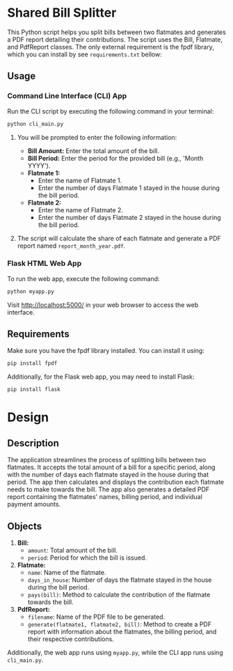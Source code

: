 # Shared Bill Splitter

This Python script helps you split bills between two flatmates and generates a PDF report detailing their contributions.
The script uses the Bill, Flatmate, and PdfReport classes.
The only external requirement is the fpdf library, which you can install by see `requirements.txt` bellow:

## Usage

### Command Line Interface (CLI) App

Run the CLI script by executing the following command in your terminal:

```bash
python cli_main.py
```

1. You will be prompted to enter the following information:

   - **Bill Amount:** Enter the total amount of the bill.
   - **Bill Period:** Enter the period for the provided bill (e.g., 'Month YYYY').
   - **Flatmate 1:**
       - Enter the name of Flatmate 1.
       - Enter the number of days Flatmate 1 stayed in the house during the bill period.
   - **Flatmate 2:**
       - Enter the name of Flatmate 2.
       - Enter the number of days Flatmate 2 stayed in the house during the bill period.

2. The script will calculate the share of each flatmate and generate a PDF report named `report_month_year.pdf`.

### Flask HTML Web App

To run the web app, execute the following command:

```bash
python myapp.py
```

Visit [http://localhost:5000/](http://localhost:5000/) in your web browser to access the web interface.

## Requirements

Make sure you have the fpdf library installed. You can install it using:

```bash
pip install fpdf
```

Additionally, for the Flask web app, you may need to install Flask:

```bash
pip install flask
```

# Design

## Description

The application streamlines the process of splitting bills between two flatmates. It accepts the total amount of a bill for a specific period, along with the number of days each flatmate stayed in the house during that period. The app then calculates and displays the contribution each flatmate needs to make towards the bill. The app also generates a detailed PDF report containing the flatmates' names, billing period, and individual payment amounts.

## Objects

1. **Bill:**
   - `amount`: Total amount of the bill.
   - `period`: Period for which the bill is issued.
2. **Flatmate:**
   - `name`: Name of the flatmate.
   - `days_in_house`: Number of days the flatmate stayed in the house during the bill period.
   - `pays(bill)`: Method to calculate the contribution of the flatmate towards the bill.
3. **PdfReport:**
   - `filename`: Name of the PDF file to be generated.
   - `generate(flatmate1, flatmate2, bill)`: Method to create a PDF report with information about the flatmates, the billing period, and their respective contributions.

Additionally, the web app runs using `myapp.py`, while the CLI app runs using `cli_main.py`.